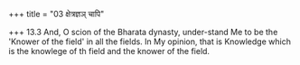 +++
title = "03 क्षेत्रज्ञञ् चापि"

+++
13.3 And, O scion of the Bharata dynasty, under-stand Me to be the
'Knower of the field' in all the fields. In My opinion, that is
Knowledge which is the knowlege of th field and the knower of the field.
